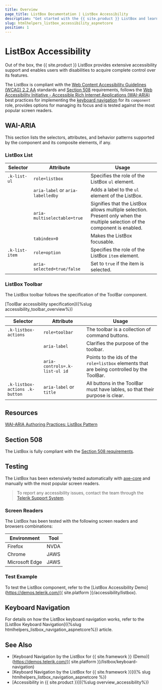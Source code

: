 ```yaml
---
title: Overview
page_title: ListBox Documentation | ListBox Accessibility
description: "Get started with the {{ site.product }} ListBox and learn about its accessibility support for WAI-ARIA, Section 508, and WCAG 2.2."
slug: htmlhelpers_listbox_accessibility_aspnetcore
position: 1
---
```


# ListBox Accessibility





Out of the box, the {{ site.product }} ListBox provides extensive accessibility support and enables users with disabilities to acquire complete control over its features.


The ListBox is compliant with the [Web Content Accessibility Guidelines (WCAG) 2.2 AA](https://www.w3.org/TR/WCAG22/) standards and [Section 508](https://www.section508.gov/) requirements, follows the [Web Accessibility Initiative - Accessible Rich Internet Applications (WAI-ARIA)](https://www.w3.org/WAI/ARIA/apg/) best practices for implementing the [keyboard navigation](#keyboard-navigation) for its `component` role, provides options for managing its focus and is tested against the most popular screen readers.

## WAI-ARIA


This section lists the selectors, attributes, and behavior patterns supported by the component and its composite elements, if any.

### ListBox List

| Selector | Attribute | Usage |
| -------- | --------- | ----- |
| `.k-list-ul` | `role=listbox` | Specifies the role of the ListBox `ul` element. |
|  | `aria-label` or `aria-labelledby` | Adds a label to the `ul` element of the ListBox. |
|  | `aria-multiselectable=true` | Signifies that the ListBox allows multiple selection. Present only when the multiple selection of the component is enabled. |
|  | `tabindex=0` | Makes the ListBox focusable. |
| `.k-list-item` | `role=option` | Specifies the role of the ListBox `item` element. |
|  | `aria-selected=true/false` | Set to `true` if the item is selected. |

### ListBox Toolbar


The ListBox toolbar follows the specification of the ToolBar component.

[ToolBar accessibility specification]({%slug accessibility_toolbar_overview%})

| Selector | Attribute | Usage |
| -------- | --------- | ----- |
| `.k-listbox-actions` | `role=toolbar` | The toolbar is a collection of command buttons. |
|  | `aria-label` | Clarifies the purpose of the toolbar. |
|  | `aria-controls=.k-list-ul id` | Points to the ids of the `role=listbox` elements that are being controlled by the ToolBar. |
| `.k-listbox-actions .k-button` | `aria-label` or `title` | All buttons in the ToolBar must have lables, so that their purpose is clear. |

## Resources

[WAI-ARIA Authoring Practices: ListBox Pattern](https://www.w3.org/WAI/ARIA/apg/patterns/listbox/)

## Section 508


The ListBox is fully compliant with the [Section 508 requirements](http://www.section508.gov/).

## Testing


The ListBox has been extensively tested automatically with [axe-core](https://github.com/dequelabs/axe-core) and manually with the most popular screen readers.

> To report any accessibility issues, contact the team through the [Telerik Support System](https://www.telerik.com/account/support-center).

### Screen Readers


The ListBox has been tested with the following screen readers and browsers combinations:

| Environment | Tool |
| ----------- | ---- |
| Firefox | NVDA |
| Chrome | JAWS |
| Microsoft Edge | JAWS |



### Test Example

To test the ListBox component, refer to the [ListBox Accessibility Demo](https://demos.telerik.com/{{ site.platform }}/accessibility/listbox).

## Keyboard Navigation

For details on how the ListBox keyboard navigation works, refer to the [ListBox Keyboard Navigation]({%slug htmlhelpers_listbox_navigation_aspnetcore%}) article.

## See Also

* [Keyboard Navigation by the ListBox for {{ site.framework }} (Demo)](https://demos.telerik.com/{{ site.platform }}/listbox/keyboard-navigation)
* [Keyboard Navigation by the ListBox for {{ site.framework }}]({% slug htmlhelpers_listbox_navigation_aspnetcore %})
* [Accessibility in {{ site.product }}]({%slug overview_accessibility%})